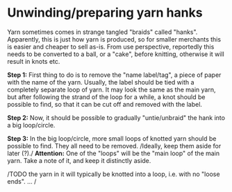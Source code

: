 # Unwinding/preparing yarn hanks

Yarn sometimes comes in strange tangled "braids" called "hanks".
Apparently, this is just how yarn is produced,
so for smaller merchants this is easier and cheaper to sell as-is.
From use perspective, reportedly this needs to be converted to
a ball, or a "cake", before knitting,
otherwise it will result in knots etc.

**Step 1:** First thing to do is to remove the "name label/tag",
a piece of paper with the name of the yarn.
Usually, the label should be tied with a completely separate loop of yarn.
It may look the same as the main yarn,
but after following the strand of the loop for a while,
a knot should be possible to find, so that it can be cut off
and removed with the label.

**Step 2:** Now, it should be possible to gradually "untie/unbraid"
the hank into a big loop/circle.

**Step 3:** In the big loop/circle,
more small loops of knotted yarn should be possible to find.
They all need to be removed.
/Ideally, keep them aside for later (?)./
**Attention:** One of the "loops" will be
the "main loop" of the main yarn.
Take a note of it,
and keep it distinctly aside.

/TODO
the yarn in it will typically be knotted into a loop,
i.e. with no "loose ends". 
...
/
